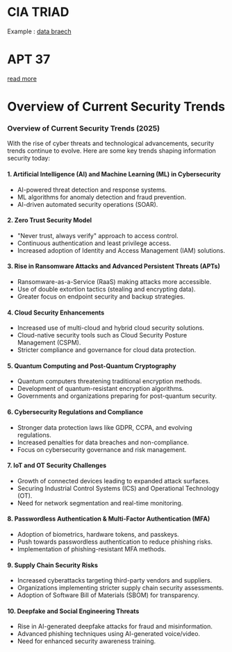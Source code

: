 # CIA TRIAD

Example : [data braech](https://en.wikipedia.org/wiki/2017_Equifax_data_breach "click to raed more")

# APT 37

[read more](https://en.wikipedia.org/wiki/Ricochet_Chollima "click me")

# Overview of Current Security Trends


### **Overview of Current Security Trends (2025)**

With the rise of cyber threats and technological advancements, security trends continue to evolve. Here are some key trends shaping information security today:

#### **1. Artificial Intelligence (AI) and Machine Learning (ML) in Cybersecurity**

* AI-powered threat detection and response systems.
* ML algorithms for anomaly detection and fraud prevention.
* AI-driven automated security operations (SOAR).

#### **2. Zero Trust Security Model**

* "Never trust, always verify" approach to access control.
* Continuous authentication and least privilege access.
* Increased adoption of Identity and Access Management (IAM) solutions.

#### **3. Rise in Ransomware Attacks and Advanced Persistent Threats (APTs)**

* Ransomware-as-a-Service (RaaS) making attacks more accessible.
* Use of double extortion tactics (stealing and encrypting data).
* Greater focus on endpoint security and backup strategies.

#### **4. Cloud Security Enhancements**

* Increased use of multi-cloud and hybrid cloud security solutions.
* Cloud-native security tools such as Cloud Security Posture Management (CSPM).
* Stricter compliance and governance for cloud data protection.

#### **5. Quantum Computing and Post-Quantum Cryptography**

* Quantum computers threatening traditional encryption methods.
* Development of quantum-resistant encryption algorithms.
* Governments and organizations preparing for post-quantum security.

#### **6. Cybersecurity Regulations and Compliance**

* Stronger data protection laws like GDPR, CCPA, and evolving regulations.
* Increased penalties for data breaches and non-compliance.
* Focus on cybersecurity governance and risk management.

#### **7. IoT and OT Security Challenges**

* Growth of connected devices leading to expanded attack surfaces.
* Securing Industrial Control Systems (ICS) and Operational Technology (OT).
* Need for network segmentation and real-time monitoring.

#### **8. Passwordless Authentication & Multi-Factor Authentication (MFA)**

* Adoption of biometrics, hardware tokens, and passkeys.
* Push towards passwordless authentication to reduce phishing risks.
* Implementation of phishing-resistant MFA methods.

#### **9. Supply Chain Security Risks**

* Increased cyberattacks targeting third-party vendors and suppliers.
* Organizations implementing stricter supply chain security assessments.
* Adoption of Software Bill of Materials (SBOM) for transparency.

#### **10. Deepfake and Social Engineering Threats**

* Rise in AI-generated deepfake attacks for fraud and misinformation.
* Advanced phishing techniques using AI-generated voice/video.
* Need for enhanced security awareness training.
